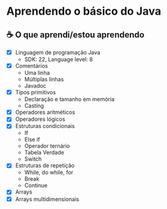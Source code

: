 # Aprendendo o básico do Java

## ☕ O que aprendi/estou aprendendo

- [x] Linguagem de programação Java
  - SDK: 22, Language level: 8
- [x] Comentários
  - Uma linha
  - Múltiplas linhas
  - Javadoc
- [x] Tipos primitivos
  - Declaração e tamanho em memória
  - Casting
- [x] Operadores aritméticos
- [x] Operadores lógicos
- [x] Estruturas condicionais
  - If
  - Else if
  - Operador ternário
  - Tabela Verdade
  - Switch
- [x] Estruturas de repetição
  - While, do while, for
  - Break
  - Continue
- [x] Arrays
- [x] Arrays multidimensionais